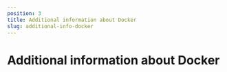 ```yaml
---
position: 3
title: Additional information about Docker
slug: additional-info-docker
---
```


# Additional information about Docker
